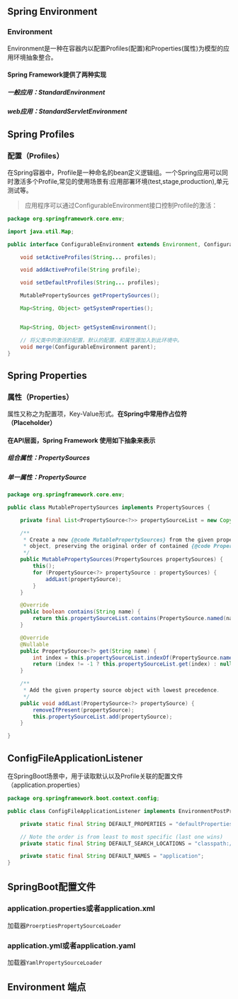 ## Spring Environment

### Environment

Environment是一种在容器内以配置Profiles(配置)和Properties(属性)为模型的应用环境抽象整合。

#### Spring Framework提供了两种实现

##### 一般应用：StandardEnvironment

##### web应用：StandardServletEnvironment

## Spring Profiles

### 配置（Profiles）

在Spring容器中，Profile是一种命名的bean定义逻辑组。一个Spring应用可以同时激活多个Profile,常见的使用场景有:应用部署环境(test,stage,production),单元测试等。

>应用程序可以通过ConfigurableEnvironment接口控制Profile的激活：

```java
package org.springframework.core.env;

import java.util.Map;

public interface ConfigurableEnvironment extends Environment, ConfigurablePropertyResolver {

	void setActiveProfiles(String... profiles);

	void addActiveProfile(String profile);

	void setDefaultProfiles(String... profiles);

	MutablePropertySources getPropertySources();

	Map<String, Object> getSystemProperties();


	Map<String, Object> getSystemEnvironment();

    // 将父类中的激活的配置，默认的配置，和属性源加入到此环境中。
	void merge(ConfigurableEnvironment parent);
}
```

## Spring Properties

### 属性（Properties）

属性又称之为配置项，Key-Value形式。__在Spring中常用作占位符（Placeholder）__

#### 在API层面，Spring Framework 使用如下抽象来表示

##### 组合属性：PropertySources

##### 单一属性：PropertySource

```java
package org.springframework.core.env;

public class MutablePropertySources implements PropertySources {

	private final List<PropertySource<?>> propertySourceList = new CopyOnWriteArrayList<>();

	/**
	 * Create a new {@code MutablePropertySources} from the given propertySources
	 * object, preserving the original order of contained {@code PropertySource} objects.
	 */
	public MutablePropertySources(PropertySources propertySources) {
		this();
		for (PropertySource<?> propertySource : propertySources) {
			addLast(propertySource);
		}
	}

	@Override
	public boolean contains(String name) {
		return this.propertySourceList.contains(PropertySource.named(name));
	}

	@Override
	@Nullable
	public PropertySource<?> get(String name) {
		int index = this.propertySourceList.indexOf(PropertySource.named(name));
		return (index != -1 ? this.propertySourceList.get(index) : null);
	}

	/**
	 * Add the given property source object with lowest precedence.
	 */
	public void addLast(PropertySource<?> propertySource) {
		removeIfPresent(propertySource);
		this.propertySourceList.add(propertySource);
	}

}
```

## ConfigFileApplicationListener

在SpringBoot场景中，用于读取默认以及Profile关联的配置文件（application.properties）

```java
package org.springframework.boot.context.config;

public class ConfigFileApplicationListener implements EnvironmentPostProcessor, SmartApplicationListener, Ordered {

	private static final String DEFAULT_PROPERTIES = "defaultProperties";

	// Note the order is from least to most specific (last one wins)
	private static final String DEFAULT_SEARCH_LOCATIONS = "classpath:/,classpath:/config/,file:./,file:./config/";

	private static final String DEFAULT_NAMES = "application";
}

```

## SpringBoot配置文件

### application.properties或者application.xml

加载器`ProerptiesPropertySourceLoader`

### application.yml或者application.yaml

加载器`YamlPropertySourceLoader`

## Environment 端点